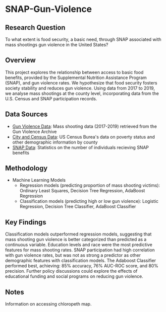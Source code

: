 # SNAP-Gun-Violence
## Research Question
To what extent is food security, a basic need, through SNAP associated with mass shootings gun violence in the United States?
## Overview
This project explores the relationship between access to basic food benefits, provided by the Supplemental Nutrition Assistance Program (SNAP), and gun violence rates. We hypothesize that food security fosters society stability and reduces gun violence. Using data from 2017 to 2019, we analyse mass shootings at the county level, incorporating data from the U.S. Census and SNAP participation records.
## Data Sources
- [Gun Violence Data](https://www.gunviolencearchive.org/reports/mass-shooting?year=2023): Mass shooting data (2017-2019) retrieved from  the Gun Violence Archive
- [City and Census Data](https://data.census.gov/table/ACSST1Y2016.S1701?q=percent%20of%20population%20below%20the%20poverty%20line%20by%20county&g=040XX00US06): US Census Burea's data on poverty status and other demographic information by county
- [SNAP Data](https://www.fns.usda.gov/pd/supplemental-nutrition-assistance-program-snap): Statistics on the number of individuals recieving SNAP benefits
## Methodology
- Machine Learning Models
  - Regression models (predicting proportion of mass shooting victims): Ordinary Least Squares, Decision Tree Regression, AdaBoost Regression
  - Classification models (predicting high or low gun violence): Logistic Regression, Decision Tree Classifier, AdaBoost Classifier
## Key Findings
Classification models outperformed regression models, suggesting that mass shooting gun violence is better categorized than predicted as a continuous variable. Education levels and race were the most predictive features for mass shooting rates. SNAP participation had high correlation with gun violence rates, but was not as strong a predictor as other demographic features with classification models. The Adaboost Classifier performed best, achieving: 85% accuracy, 76% AUC-ROC score, and 80% precision. Further policy discussions could explore the effects of educational funding and social programs on reducing gun violence.
## Notes
Information on accessing chloropeth map.
